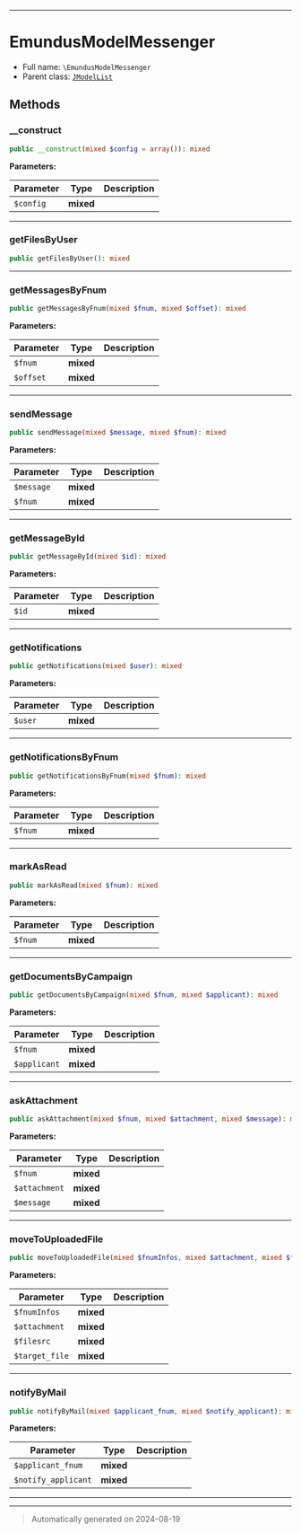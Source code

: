 ***

# EmundusModelMessenger





* Full name: `\EmundusModelMessenger`
* Parent class: [`JModelList`](./JModelList.md)




## Methods


### __construct



```php
public __construct(mixed $config = array()): mixed
```








**Parameters:**

| Parameter | Type | Description |
|-----------|------|-------------|
| `$config` | **mixed** |  |





***

### getFilesByUser



```php
public getFilesByUser(): mixed
```












***

### getMessagesByFnum



```php
public getMessagesByFnum(mixed $fnum, mixed $offset): mixed
```








**Parameters:**

| Parameter | Type | Description |
|-----------|------|-------------|
| `$fnum` | **mixed** |  |
| `$offset` | **mixed** |  |





***

### sendMessage



```php
public sendMessage(mixed $message, mixed $fnum): mixed
```








**Parameters:**

| Parameter | Type | Description |
|-----------|------|-------------|
| `$message` | **mixed** |  |
| `$fnum` | **mixed** |  |





***

### getMessageById



```php
public getMessageById(mixed $id): mixed
```








**Parameters:**

| Parameter | Type | Description |
|-----------|------|-------------|
| `$id` | **mixed** |  |





***

### getNotifications



```php
public getNotifications(mixed $user): mixed
```








**Parameters:**

| Parameter | Type | Description |
|-----------|------|-------------|
| `$user` | **mixed** |  |





***

### getNotificationsByFnum



```php
public getNotificationsByFnum(mixed $fnum): mixed
```








**Parameters:**

| Parameter | Type | Description |
|-----------|------|-------------|
| `$fnum` | **mixed** |  |





***

### markAsRead



```php
public markAsRead(mixed $fnum): mixed
```








**Parameters:**

| Parameter | Type | Description |
|-----------|------|-------------|
| `$fnum` | **mixed** |  |





***

### getDocumentsByCampaign



```php
public getDocumentsByCampaign(mixed $fnum, mixed $applicant): mixed
```








**Parameters:**

| Parameter | Type | Description |
|-----------|------|-------------|
| `$fnum` | **mixed** |  |
| `$applicant` | **mixed** |  |





***

### askAttachment



```php
public askAttachment(mixed $fnum, mixed $attachment, mixed $message): mixed
```








**Parameters:**

| Parameter | Type | Description |
|-----------|------|-------------|
| `$fnum` | **mixed** |  |
| `$attachment` | **mixed** |  |
| `$message` | **mixed** |  |





***

### moveToUploadedFile



```php
public moveToUploadedFile(mixed $fnumInfos, mixed $attachment, mixed $filesrc, mixed $target_file): mixed
```








**Parameters:**

| Parameter | Type | Description |
|-----------|------|-------------|
| `$fnumInfos` | **mixed** |  |
| `$attachment` | **mixed** |  |
| `$filesrc` | **mixed** |  |
| `$target_file` | **mixed** |  |





***

### notifyByMail



```php
public notifyByMail(mixed $applicant_fnum, mixed $notify_applicant): mixed
```








**Parameters:**

| Parameter | Type | Description |
|-----------|------|-------------|
| `$applicant_fnum` | **mixed** |  |
| `$notify_applicant` | **mixed** |  |





***


***
> Automatically generated on 2024-08-19
